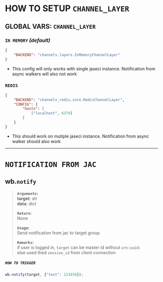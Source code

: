 # **HOW TO SETUP `CHANNEL_LAYER`**

## **GLOBAL VARS:** `CHANNEL_LAYER`
### **`IN MEMORY`** *(default)*
```json
{
    "BACKEND": "channels.layers.InMemoryChannelLayer"
}
```
- This config will only works with single jaseci instance. Notification from async walkers will also not work

### **`REDIS`**
```json
{
    "BACKEND": "channels_redis.core.RedisChannelLayer",
    "CONFIG": {
        "hosts": [
            ["localhost", 6379]
        ]
    }
}
```
- This should work on mutiple jaseci instance. Notification from async walker should also work
---
# **`NOTIFICATION FROM JAC`**
## wb.**`notify`**
> **`Arguments`:** \
> **target**: str \
> **data**: dict
>
> **`Return`:** \
> None
>
> **`Usage`:** \
> Send notification from jac to target group
>
> **`Remarks`:** \
> if user is logged in, `target` can be master id without `urn:uuid:` \
> else used thed `session_id` from client connection
##### **`HOW TO TRIGGER`**
```js
wb.notify(target, {"test": 123456});
```